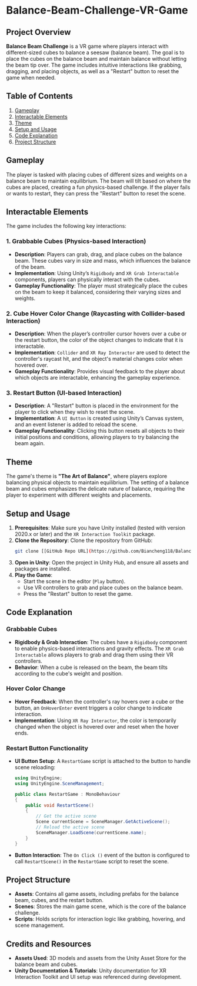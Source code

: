 # Balance-Beam-Challenge-VR-Game

## Project Overview
**Balance Beam Challenge** is a VR game where players interact with different-sized cubes to balance a seesaw (balance beam). The goal is to place the cubes on the balance beam and maintain balance without letting the beam tip over. The game includes intuitive interactions like grabbing, dragging, and placing objects, as well as a "Restart" button to reset the game when needed.

## Table of Contents
1. [Gameplay](#gameplay)
2. [Interactable Elements](#interactable-elements)
3. [Theme](#theme)
4. [Setup and Usage](#setup-and-usage)
5. [Code Explanation](#code-explanation)
6. [Project Structure](#project-structure)

## Gameplay
The player is tasked with placing cubes of different sizes and weights on a balance beam to maintain equilibrium. The beam will tilt based on where the cubes are placed, creating a fun physics-based challenge. If the player fails or wants to restart, they can press the "Restart" button to reset the scene.

## Interactable Elements
The game includes the following key interactions:

### 1. **Grabbable Cubes (Physics-based Interaction)**
   - **Description**: Players can grab, drag, and place cubes on the balance beam. These cubes vary in size and mass, which influences the balance of the beam.
   - **Implementation**: Using Unity’s `Rigidbody` and `XR Grab Interactable` components, players can physically interact with the cubes.
   - **Gameplay Functionality**: The player must strategically place the cubes on the beam to keep it balanced, considering their varying sizes and weights.

### 2. **Cube Hover Color Change (Raycasting with Collider-based Interaction)**
   - **Description**: When the player’s controller cursor hovers over a cube or the restart button, the color of the object changes to indicate that it is interactable.
   - **Implementation**: `Collider` and `XR Ray Interactor` are used to detect the controller's raycast hit, and the object's material changes color when hovered over.
   - **Gameplay Functionality**: Provides visual feedback to the player about which objects are interactable, enhancing the gameplay experience.

### 3. **Restart Button (UI-based Interaction)**
   - **Description**: A "Restart" button is placed in the environment for the player to click when they wish to reset the scene.
   - **Implementation**: A `UI Button` is created using Unity’s Canvas system, and an event listener is added to reload the scene.
   - **Gameplay Functionality**: Clicking this button resets all objects to their initial positions and conditions, allowing players to try balancing the beam again.

## Theme
The game's theme is **"The Art of Balance"**, where players explore balancing physical objects to maintain equilibrium. The setting of a balance beam and cubes emphasizes the delicate nature of balance, requiring the player to experiment with different weights and placements.

## Setup and Usage
1. **Prerequisites**: Make sure you have Unity installed (tested with version 2020.x or later) and the `XR Interaction Toolkit` package.
2. **Clone the Repository**: Clone the repository from GitHub:
    ```bash
    git clone [[GitHub Repo URL](https://github.com/Biancheng118/Balance-vr-game.git)]
    ```
3. **Open in Unity**: Open the project in Unity Hub, and ensure all assets and packages are installed.
4. **Play the Game**:
   - Start the scene in the editor (`Play` button).
   - Use VR controllers to grab and place cubes on the balance beam.
   - Press the "Restart" button to reset the game.

## Code Explanation

### Grabbable Cubes
- **Rigidbody & Grab Interaction**: The cubes have a `Rigidbody` component to enable physics-based interactions and gravity effects. The `XR Grab Interactable` allows players to grab and drag them using their VR controllers.
- **Behavior**: When a cube is released on the beam, the beam tilts according to the cube's weight and position.

### Hover Color Change
- **Hover Feedback**: When the controller's ray hovers over a cube or the button, an `OnHoverEnter` event triggers a color change to indicate interaction.
- **Implementation**: Using `XR Ray Interactor`, the color is temporarily changed when the object is hovered over and reset when the hover ends.

### Restart Button Functionality
- **UI Button Setup**: A `RestartGame` script is attached to the button to handle scene reloading:
    ```csharp
    using UnityEngine;
    using UnityEngine.SceneManagement;

    public class RestartGame : MonoBehaviour
    {
        public void RestartScene()
        {
            // Get the active scene
            Scene currentScene = SceneManager.GetActiveScene();
            // Reload the active scene
            SceneManager.LoadScene(currentScene.name);
        }
    }
    ```
- **Button Interaction**: The `On Click ()` event of the button is configured to call `RestartScene()` in the `RestartGame` script to reset the scene.

## Project Structure
- **Assets**: Contains all game assets, including prefabs for the balance beam, cubes, and the restart button.
- **Scenes**: Stores the main game scene, which is the core of the balance challenge.
- **Scripts**: Holds scripts for interaction logic like grabbing, hovering, and scene management.

## Credits and Resources
- **Assets Used**: 3D models and assets from the Unity Asset Store for the balance beam and cubes.
- **Unity Documentation & Tutorials**: Unity documentation for XR Interaction Toolkit and UI setup was referenced during development.
